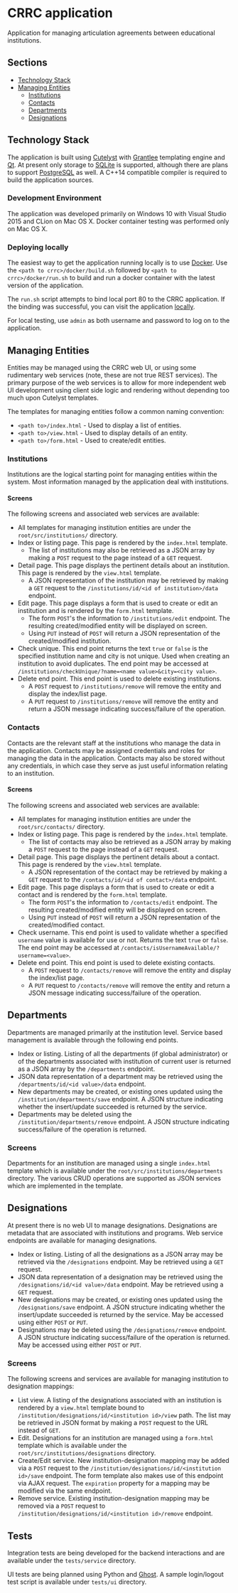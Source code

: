 # CRRC application
Application for managing articulation agreements between educational institutions.

## Sections
* [Technology Stack](#techStack)
* [Managing Entities](#entities)
  * [Institutions](#institutions)
  * [Contacts](#contacts)
  * [Departments](#departments)
  * [Designations](#designations)


## <a name="techStack"></a>Technology Stack
The application is built using [Cutelyst](https://cutelyst.org/) with
[Grantlee](https://github.com/steveire/grantlee) templating engine and
[Qt](https://www.qt.io/). At present only storage to [SQLite](http://sqlite.org/)
is supported, although there are plans to support [PostgreSQL](https://www.postgresql.org/)
as well. A C++14 compatible compiler is required to build the application sources.

### Development Environment
The application was developed primarily on Windows 10 with Visual Studio 2015
and CLion on Mac OS X.  Docker container testing was performed only on Mac OS X.

### Deploying locally
The easiest way to get the application running locally is to use [Docker](https://www.docker.com/).
Use the `<path to crrc>/docker/build.sh` followed by `<path to crrc>/docker/run.sh`
to build and run a docker container with the latest version of the application.

The `run.sh` script attempts to bind local port 80 to the CRRC application.  If
the binding was successful, you can visit the application [locally](http://localhost/).

For local testing, use `admin` as both username and password to log on to the
application.

## <a name="entities"></a>Managing Entities
Entities may be managed using the CRRC web UI, or using some rudimentary
web services (note, these are not true REST services).  The primary purpose of
the web services is to allow for more independent web UI development using
client side logic and rendering without depending too much upon Cutelyst
templates.

The templates for managing entities follow a common naming convention:
*  `<path to>/index.html` - Used to display a list of entities.
*  `<path to>/view.html` - Used to display details of an entity.
*  `<path to>/form.html` - Used to create/edit entities.

### <a name="institutions"></a>Institutions
Institutions are the logical starting point for managing entities within the
system.  Most information managed by the application deal with institutions.

#### Screens
The following screens and associated web services are available:

*  All templates for managing institution entities are under the `root/src/institutions/`
   directory.
*  Index or listing page.  This page is rendered by the `index.html` template.
   *   The list of institutions may also be retrieved as a JSON array by making a
     `POST` request to the page instead of a `GET` request.
*  Detail page.  This page displays the pertinent details about an institution.
   This page is rendered by the `view.html` template.
   *  A JSON representation of the institution may be retrieved by making a
      `GET` request to the `/institutions/id/<id of institution>/data` endpoint.
*  Edit page.  This page displays a form that is used to create or edit an
   institution and is rendered by the `form.html` template.
   *  The form `POST`'s the information to `/institutions/edit` endpoint.  The
      resulting created/modified entity will be displayed on screen.
   *  Using `PUT` instead of `POST` will return a JSON representation of the
      created/modified institution.
*  Check unique.  This end point returns the text `true` or `false` is the
   specified institution name and city is not unique.  Used when creating an
   institution to avoid duplicates.  The end point may be accessed at
   `/institutions/checkUnique/?name=<name value>&city=<city value>`.
*  Delete end point.  This end point is used to delete existing institutions.
   * A `POST` request to `/institutions/remove` will remove the entity and
     display the index/list page.
   * A `PUT` request to `/institutions/remove` will remove the entity and
     return a JSON message indicating success/failure of the operation.

### <a name="contacts"></a>Contacts
Contacts are the relevant staff at the institutions who manage the data in the
application.  Contacts may be assigned credentials and roles for managing the
data in the application.  Contacts may also be stored without any credentials,
in which case they serve as just useful information relating to an institution.

#### Screens
The following screens and associated web services are available:

*  All templates for managing institution entities are under the `root/src/contacts/`
   directory.
*  Index or listing page.  This page is rendered by the `index.html` template.
   *   The list of contacts may also be retrieved as a JSON array by making a
     `POST` request to the page instead of a `GET` request.
*  Detail page.  This page displays the pertinent details about a contact.
   This page is rendered by the `view.html` template.
   *  A JSON representation of the contact may be retrieved by making a
      `GET` request to the `/contacts/id/<id of contact>/data` endpoint.
*  Edit page.  This page displays a form that is used to create or edit a
   contact and is rendered by the `form.html` template.
   *  The form `POST`'s the information to `/contacts/edit` endpoint.  The
      resulting created/modified entity will be displayed on screen.
   *  Using `PUT` instead of `POST` will return a JSON representation of the
      created/modified contact.
*  Check username.  This end point is used to validate whether a specified
   `username` value is available for use or not.  Returns the text `true` or
   `false`.  The end point may be accessed at `/contacts/isUsernameAvailable/?username=<value>`.
*  Delete end point.  This end point is used to delete existing contacts.
   * A `POST` request to `/contacts/remove` will remove the entity and
     display the index/list page.
   * A `PUT` request to `/contacts/remove` will remove the entity and
     return a JSON message indicating success/failure of the operation.
     
## <a name="departments"></a>Departments
Departments are managed primarily at the institution level.  Service based
management is available through the following end points.

*  Index or listing. Listing of all the departments (if global administrator)
   or of the departments associated with institution of current user is returned
   as a JSON array by the `/departments` endpoint.
*  JSON data representation of a department may be retrieved using the
   `/departments/id/<id value>/data` endpoint.
*  New departments may be created, or existing ones updated using the
   `/institution/departments/save` endpoint.  A JSON structure indicating whether the
   insert/update succeeded is returned by the service.
*  Departments may be deleted using the `/institution/departments/remove`
   endpoint.  A JSON structure indicating success/failure of the operation is
   returned.

### Screens
Departments for an institution are managed using a single `index.html` template
which is available under the `root/src/institutions/departments` directory.
The various CRUD operations are supported as JSON services which are implemented
in the template.

## <a name="designations"></a>Designations
At present there is no web UI to manage designations.  Designations are metadata
that are associated with institutions and programs.  Web service endpoints are
available for managing designations.

*  Index or listing. Listing of all the designations as a JSON array may be
   retrieved via the `/designations` endpoint.  May be retrieved using a
   `GET` request.
*  JSON data representation of a designation may be retrieved using the
   `/designations/id/<id value>/data` endpoint.  May be retrieved using a
   `GET` request.
*  New designations may be created, or existing ones updated using the
   `/designations/save` endpoint.  A JSON structure indicating whether the
   insert/update succeeded is returned by the service.  May be accessed
   using either `POST` or `PUT`.
*  Designations may be deleted using the `/designations/remove`
   endpoint.  A JSON structure indicating success/failure of the operation is
   returned.  May be accessed using either `POST` or `PUT`.

### Screens
The following screens and services are available for managing institution to
designation mappings:

*  List view.  A listing of the designations associated with an institution is
   rendered by a `view.html` template bound to `/institution/designations/id/<institution id>/view`
   path.  The list may be retrieved in JSON format by making a `POST` request
   to the URL instead of `GET`.
*  Edit. Designations for an institution are managed using a `form.html` template
   which is available under the `root/src/institutions/designations` directory.
*  Create/Edit service.  New institution-designation mapping may be added via a `POST`
   request to the `/institution/designations/id/<institution id>/save` endpoint.
   The form template also makes use of this endpoint via AJAX request.  The
   `expiration` property for a mapping may be modified via the same endpoint.
*  Remove service.  Existing institution-designation mapping may be removed via
   a `POST` request to `/institution/designations/id/<institution id>/remove`
   endpoint.

## Tests
Integration tests are being developed for the backend interactions and are
available under the `tests/service` directory.

UI tests are being planned using Python and [Ghost](https://github.com/jeanphix/Ghost.py).
A sample login/logout test script is available under `tests/ui` directory.
